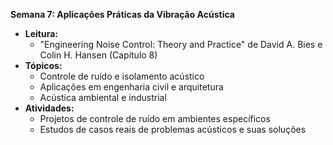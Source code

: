 
**Semana 7: Aplicações Práticas da Vibração Acústica**
- **Leitura:**
  - "Engineering Noise Control: Theory and Practice" de David A. Bies e Colin H. Hansen (Capítulo 8)
- **Tópicos:**
  - Controle de ruído e isolamento acústico
  - Aplicações em engenharia civil e arquitetura
  - Acústica ambiental e industrial
- **Atividades:**
  - Projetos de controle de ruído em ambientes específicos
  - Estudos de casos reais de problemas acústicos e suas soluções

